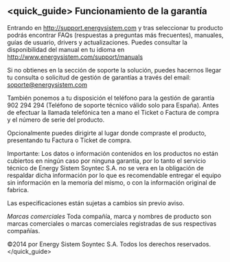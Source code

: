 ## <quick_guide> Funcionamiento de la garantía

Entrando en http://support.energysistem.com y tras seleccionar tu producto podrás encontrar FAQs (respuestas a preguntas más frecuentes), manuales, guías de usuario, drivers y actualizaciones. Puedes consultar la disponibilidad del manual en tu idioma en http://www.energysistem.com/support/manuals

Si no obtienes en la sección de soporte la solución, puedes hacernos llegar tu consulta o solicitud de gestión de garantías a través del email: soporte@energysistem.com

También ponemos a tu disposición el teléfono para la gestión de garantía 902 294 294 (Teléfono de soporte técnico válido solo para España). Antes de efectuar la llamada telefónica ten a mano el Ticket o Factura de compra y el número de serie del producto.

Opcionalmente puedes dirigirte al lugar donde compraste el producto, presentando tu Factura o Ticket de compra.

Importante: Los datos o información contenidos en los productos no están cubiertos en ningún caso por ninguna garantía, por lo tanto el servicio técnico de Energy Sistem Soyntec S.A. no se vera en la obligación de respaldar dicha información por lo que es recomendable entregar el equipo sin información en la memoria del mismo, o con la información original de fabrica.

Las especificaciones están sujetas a cambios sin previo aviso.

*Marcas comerciales* Toda compañía, marca y nombres de producto son marcas comerciales o marcas comerciales registradas de sus respectivas compañías.

©2014 por Energy Sistem Soyntec S.A. Todos los derechos reservados.
</quick_guide>

